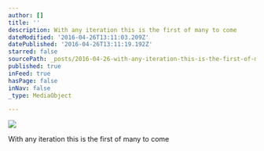 ```yaml
---
author: []
title: ''
description: With any iteration this is the first of many to come
dateModified: '2016-04-26T13:11:03.209Z'
datePublished: '2016-04-26T13:11:19.192Z'
starred: false
sourcePath: _posts/2016-04-26-with-any-iteration-this-is-the-first-of-many-to-come.md
published: true
inFeed: true
hasPage: false
inNav: false
_type: MediaObject

---
```

![](https://the-grid-user-content.s3-us-west-2.amazonaws.com/94592f89-b4f9-4ec9-8f85-4245a20f4347.jpg)

With any iteration this is the first of many to come